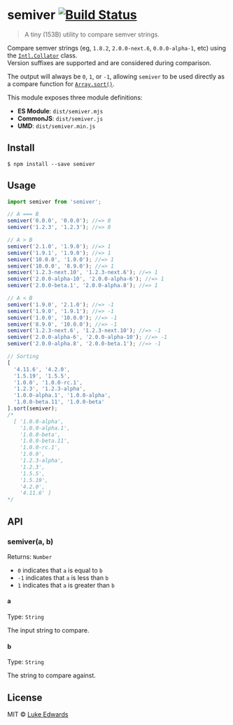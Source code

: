 # semiver [![Build Status](https://badgen.now.sh/travis/lukeed/semiver)](https://travis-ci.org/lukeed/semiver)

> A tiny (153B) utility to compare semver strings.

Compare semver strings (eg, `1.8.2`, `2.0.0-next.6`, `0.0.0-alpha-1`, etc) using the [`Intl.Collator`](https://developer.mozilla.org/en-US/docs/Web/JavaScript/Reference/Global_Objects/Collator) class.<br>
Version suffixes are supported and are considered during comparison.

The output will always be `0`, `1`, or `-1`, allowing `semiver` to be used directly as a compare function for [`Array.sort()`](https://developer.mozilla.org/en-US/docs/Web/JavaScript/Reference/Global_Objects/Array/sort).

This module exposes three module definitions:

* **ES Module**: `dist/semiver.mjs`
* **CommonJS**: `dist/semiver.js`
* **UMD**: `dist/semiver.min.js`


## Install

```
$ npm install --save semiver
```


## Usage

```js
import semiver from 'semiver';

// A === B
semiver('0.0.0', '0.0.0'); //=> 0
semiver('1.2.3', '1.2.3'); //=> 0

// A > B
semiver('2.1.0', '1.9.0'); //=> 1
semiver('1.9.1', '1.9.0'); //=> 1
semiver('10.0.0', '1.0.0'); //=> 1
semiver('10.0.0', '8.9.0'); //=> 1
semiver('1.2.3-next.10', '1.2.3-next.6'); //=> 1
semiver('2.0.0-alpha-10', '2.0.0-alpha-6'); //=> 1
semiver('2.0.0-beta.1', '2.0.0-alpha.8'); //=> 1

// A < B
semiver('1.9.0', '2.1.0'); //=> -1
semiver('1.9.0', '1.9.1'); //=> -1
semiver('1.0.0', '10.0.0'); //=> -1
semiver('8.9.0', '10.0.0'); //=> -1
semiver('1.2.3-next.6', '1.2.3-next.10'); //=> -1
semiver('2.0.0-alpha-6', '2.0.0-alpha-10'); //=> -1
semiver('2.0.0-alpha.8', '2.0.0-beta.1'); //=> -1

// Sorting
[
  '4.11.6', '4.2.0',
  '1.5.19', '1.5.5',
  '1.0.0', '1.0.0-rc.1',
  '1.2.3', '1.2.3-alpha',
  '1.0.0-alpha.1', '1.0.0-alpha',
  '1.0.0-beta.11', '1.0.0-beta'
].sort(semiver);
/*
  [ '1.0.0-alpha',
    '1.0.0-alpha.1',
    '1.0.0-beta',
    '1.0.0-beta.11',
    '1.0.0-rc.1',
    '1.0.0',
    '1.2.3-alpha',
    '1.2.3',
    '1.5.5',
    '1.5.19',
    '4.2.0',
    '4.11.6' ]
*/
```


## API

### semiver(a, b)

Returns: `Number`

* `0` indicates that `a` is equal to `b`
* `-1` indicates that `a` is less than `b`
* `1` indicates that `a` is greater than `b`

#### a
Type: `String`

The input string to compare.

#### b
Type: `String`

The string to compare against.


## License

MIT © [Luke Edwards](https://lukeed.com)
